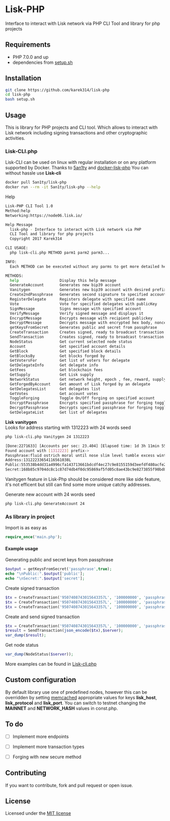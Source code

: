 # Lisk-PHP
Interface to interact with Lisk network via PHP
CLI Tool and library for php projects

## Requirements
* PHP 7.0.0 and up
* dependencies from [setup.sh](https://github.com/karek314/lisk-php/blob/master/setup.sh)

## Installation
```sh
git clone https://github.com/karek314/lisk-php
cd lisk-php
bash setup.sh
```

## Usage
This is library for PHP projects and CLI tool. Which allows to interact with Lisk network including signing transactions and other cryptographic activities.

### Lisk-CLI.php
Lisk-CLI can be used on linux with regular installation or on any platform supported by Docker.
Thanks to [5an1ty](https://github.com/5an1ty/) and [docker-lisk-php](https://github.com/5an1ty/docker-lisk-php)
You can without hassle use <b>Lisk-cli</b>
```sh
docker pull 5an1ty/lisk-php
docker run --rm -it 5an1ty/lisk-php --help
 ```

Help
```sh
Lisk-PHP CLI Tool 1.0
Method:help
Networking:https://node06.lisk.io/

Help Message
  lisk-php - Interface to interact with Lisk network via PHP
  CLI Tool and library for php projects
  Copyright 2017 Karek314

CLI USAGE:
  php lisk-cli.php METHOD parm1 parm2 parm3...

INFO:
  Each METHOD can be executed without any parms to get more detailed help information which parms are needed.

METHODS:
  help                  Display this help message
  GenerateAccount       Generates new bip39 account
  Vanitygen             Generates new bip39 account with desired prefix
  Create2ndPassphrase   Generates second signature to specified account
  RegisterDelegate      Registers delegate with specified name
  Vote                  Vote for specified delegates with publicKey
  SignMessage           Signs message with specified account
  VerifyMessage         Verify signed message and displays it
  EncryptMessage        Encrypts message with recipient publickey
  DecryptMessage        Decrypts message with encrypted hex body, nonce and sender publickey
  getKeysFromSecret     Generates public and secret from passphrase
  CreateTransaction     Creates signed, ready to broadcast transaction
  SendTransaction       Creates signed, ready to broadcast transaction and then broadcast it
  NodeStatus            Get current selected node status
  Account               Get specified account details
  GetBlock              Get specified block details
  GetBlocksBy           Get blocks forged by
  GetVotersFor          Get list of voters for delegate
  GetDelegateInfo       Get delegate info
  GetFees               Get blockchain fees
  GetSupply             Get Lisk supply
  NetworkStatus         Get network height, epoch , fee, reward, supply
  GetForgedByAccount    Get amount of Lisk forged by an delegate
  GetDelegatesList      Get delegates list
  GetVotes              Get account votes
  ToggleForging         Toggle On/Off forging on specified account
  EncryptPassphrase     Encrypts specified passphrase for forging toggle
  DecryptPassphrase     Decrypts specified passphrase for forging toggle
  GetDelegateList       Get list of delegates
  ```
  
  <b>Lisk vanitygen</b><br>
  Looks for address starting with 1312223 with 24 words seed
  ```sh
  php lisk-cli.php Vanitygen 24 1312223
  ```
  
  ```sh
  [Done:2271633] [Accounts per sec: 23.404] [Elapsed time: 1d 3h 11min 55s]
Found account with [1312223] prefix->
Passphrase:fluid ostrich moral until nose slim level tumble excess winter border ready allow reflect skill acid proud possible arm fade guide among myself myself
Address:13122233654116561038L
Public:553538b4dd31a4996cfa143713661bdcdf4ec27c9e8155159d3eefdf480acfe2
Secret:168b85c9704dc8c1c87d74db4f0dc95869af5fd05c8ae43bc9e8273855f90bd8553538b4dd31a4996cfa143713661bdcdf4ec27c9e8155159d3eefdf480acfe2
  ```
 Vanitygen feature in Lisk-Php should be considered more like side feature, it's not efficent but still can find some more unique catchy addresses.


  Generate new account with 24 words seed
  ```sh
  php lisk-cli.php GenerateAccount 24
  ```
  
  ### As library in project
  Import is as easy as
```php
require_once('main.php');
```
  #### Example usage
  Generating public and secret keys from passphrase
  ```php
  $output = getKeysFromSecret('passphrase',true);
  echo "\nPublic:".$output['public'];
  echo "\nSecret:".$output['secret'];
  ```
  Create signed transaction
  ```php
  $tx = CreateTransaction('9507408743015643357L', '100000000', 'passphrase', false, false, -10);
  $tx = CreateTransaction('9507408743015643357L', '100000000', 'passphrase1', 'passphrase2', false, -10);
  $tx = CreateTransaction('9507408743015643357L', '100000000', 'passphrase1', 'passphrase2', 'custom data', -10);
  ```
  Create and send signed transaction
  ```php
  $tx = CreateTransaction('9507408743015643357L', '100000000', 'passphrase', false, false, -10);
  $result = SendTransaction(json_encode($tx),$server);
  var_dump($result);
  ```
  Get node status
  ```php
  var_dump(NodeStatus($server));
  ```
  More examples can be found in [Lisk-cli.php](https://github.com/karek314/lisk-php/blob/master/lisk-cli.php)
  
  ## Custom configuration
  By default library use one of predefined nodes, however this can be overridden by setting [memcached](https://memcached.org) appropriate values for keys <b>lisk_host</b>, <b>lisk_protocol</b> and <b>lisk_port</b>.
  You can switch to testnet changing the <b>MAINNET</b> and <b>NETWORK_HASH</b> values in const.php.

 ## To do
- [ ] Implement more endpoints
- [ ] Implement more transaction types
- [ ] Forging with new secure method
  
 
 ## Contributing
If you want to contribute, fork and pull request or open issue.
        

## License
Licensed under the [MIT license](https://github.com/karek314/lisk-php/blob/master/LICENSE)
